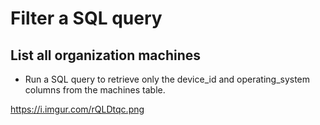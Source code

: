 <h1>Filter a SQL query</h1>

<h2>List all organization machines</h2>

- Run a SQL query to retrieve only the device_id and operating_system columns from the machines table.

https://i.imgur.com/rQLDtqc.png
